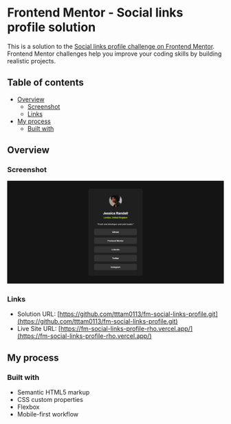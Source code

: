 # Frontend Mentor - Social links profile solution

This is a solution to the [Social links profile challenge on Frontend Mentor](https://www.frontendmentor.io/challenges/social-links-profile-UG32l9m6dQ). Frontend Mentor challenges help you improve your coding skills by building realistic projects. 

## Table of contents

- [Overview](#overview)
  - [Screenshot](#screenshot)
  - [Links](#links)
- [My process](#my-process)
  - [Built with](#built-with)

## Overview

### Screenshot

![](./screenshot.jpg)

### Links

- Solution URL: [https://github.com/tttam0113/fm-social-links-profile.git](https://github.com/tttam0113/fm-social-links-profile.git)
- Live Site URL: [https://fm-social-links-profile-rho.vercel.app/](https://fm-social-links-profile-rho.vercel.app/)

## My process

### Built with

- Semantic HTML5 markup
- CSS custom properties
- Flexbox
- Mobile-first workflow
